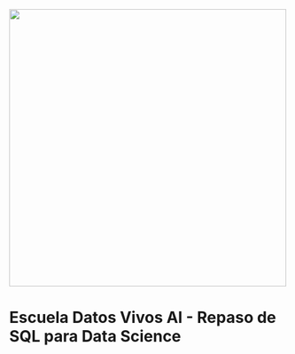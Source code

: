 <img src="https://i.ibb.co/5RM26Cw/LOGO-COLOR2.png" width="500px">

Escuela Datos Vivos AI - Repaso de SQL para Data Science
========================================================
